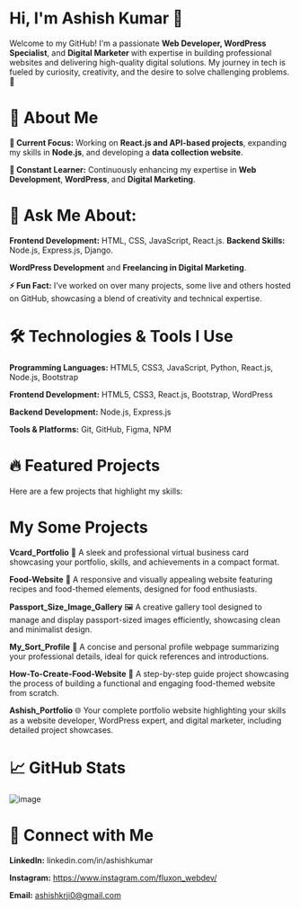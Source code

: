 # Hi, I'm Ashish Kumar 👋

Welcome to my GitHub! I'm a passionate **Web Developer, WordPress Specialist**, and **Digital Marketer** with expertise in building professional websites and delivering high-quality digital solutions. My journey in tech is fueled by curiosity, creativity, and the desire to solve challenging problems. 🚀

# 🚀 About Me

**🔭 Current Focus:** Working on **React.js and API-based projects**, expanding my skills in **Node.js**, and developing a **data collection website**.

**🌱 Constant Learner:** Continuously enhancing my expertise in **Web Development**, **WordPress**, and **Digital Marketing**.

# 💬 Ask Me About:

**Frontend Development:** HTML, CSS, JavaScript, React.js.
**Backend Skills:** Node.js, Express.js, Django.

**WordPress Development** and **Freelancing in Digital Marketing**.

**⚡ Fun Fact:** I’ve worked on over many projects, some live and others hosted on GitHub, showcasing a blend of creativity and technical expertise.

# 🛠️ Technologies & Tools I Use

**Programming Languages:**
HTML5, CSS3, JavaScript, Python, React.js, Node.js, Bootstrap

**Frontend Development:**
HTML5, CSS3, React.js, Bootstrap, WordPress

**Backend Development:**
Node.js, Express.js

**Tools & Platforms:**
Git, GitHub, Figma, NPM

# 🔥 Featured Projects
Here are a few projects that highlight my skills:

# My Some Projects

**Vcard_Portfolio**
💼 A sleek and professional virtual business card showcasing your portfolio, skills, and achievements in a compact format.

**Food-Website**
🍔 A responsive and visually appealing website featuring recipes and food-themed elements, designed for food enthusiasts.

**Passport_Size_Image_Gallery**
🖼️ A creative gallery tool designed to manage and display passport-sized images efficiently, showcasing clean and minimalist design.

**My_Sort_Profile**
📃 A concise and personal profile webpage summarizing your professional details, ideal for quick references and introductions.

**How-To-Create-Food-Website**
📖 A step-by-step guide project showcasing the process of building a functional and engaging food-themed website from scratch.

**Ashish_Portfolio**
🌐 Your complete portfolio website highlighting your skills as a website developer, WordPress expert, and digital marketer, including detailed project showcases.

# 📈 GitHub Stats

![image](https://github.com/user-attachments/assets/45f40d93-ba31-478d-a23e-abb5cff737aa)


# 📢 Connect with Me

**LinkedIn:** linkedin.com/in/ashishkumar

**Instagram:** https://www.instagram.com/fluxon_webdev/

**Email:** ashishkrji0@gmail.com
